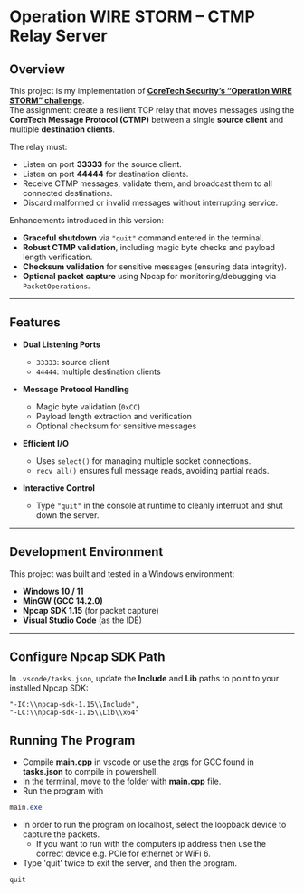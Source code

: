 # Operation WIRE STORM – CTMP Relay Server

## Overview

This project is my implementation of **[CoreTech Security’s “Operation WIRE STORM” challenge](https://www.coretechsec.com/operation-wire-storm)**.  
The assignment: create a resilient TCP relay that moves messages using the **CoreTech Message Protocol (CTMP)** between a single **source client** and multiple **destination clients**.

The relay must:
- Listen on port **33333** for the source client.
- Listen on port **44444** for destination clients.
- Receive CTMP messages, validate them, and broadcast them to all connected destinations.
- Discard malformed or invalid messages without interrupting service.

Enhancements introduced in this version:
- **Graceful shutdown** via `"quit"` command entered in the terminal.
- **Robust CTMP validation**, including magic byte checks and payload length verification.
- **Checksum validation** for sensitive messages (ensuring data integrity).
- **Optional packet capture** using Npcap for monitoring/debugging via `PacketOperations`.

---

## Features

- **Dual Listening Ports**
  - `33333`: source client
  - `44444`: multiple destination clients

- **Message Protocol Handling**
  - Magic byte validation (`0xCC`)
  - Payload length extraction and verification
  - Optional checksum for sensitive messages

- **Efficient I/O**
  - Uses `select()` for managing multiple socket connections.
  - `recv_all()` ensures full message reads, avoiding partial reads.

- **Interactive Control**
  - Type `"quit"` in the console at runtime to cleanly interrupt and shut down the server.

---

## Development Environment

This project was built and tested in a Windows environment:
- **Windows 10 / 11**
- **MinGW (GCC 14.2.0)**
- **Npcap SDK 1.15** (for packet capture)
- **Visual Studio Code** (as the IDE)

---

## Configure Npcap SDK Path

In `.vscode/tasks.json`, update the **Include** and **Lib** paths to point to your installed Npcap SDK:

```jsonc
"-IC:\\npcap-sdk-1.15\\Include", 
"-LC:\\npcap-sdk-1.15\\Lib\\x64"
```

## Running The Program
- Compile **main.cpp** in vscode or use the args for GCC found in **tasks.json** to compile in powershell.
- In the terminal, move to the folder with **main.cpp** file.
- Run the program with
```powershell
main.exe
``` 
- In order to run the program on localhost, select the loopback device to capture the packets.
    - If you want to run with the computers ip address then use the correct device e.g. PCIe for ethernet or WiFi 6. 
- Type 'quit' twice to exit the server, and then the program. 
```powershell
quit
```